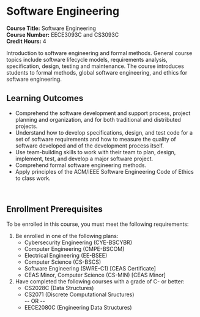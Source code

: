 # Software Engineering

**Course Title:** Software Engineering <br>
**Course Number:** EECE3093C and CS3093C <br>
**Credit Hours:** 4 <br>

Introduction to software engineering and formal methods. General course topics include software lifecycle models, requirements analysis, specification, design, testing and maintenance. The course introduces students to formal methods, global software engineering, and ethics for software engineering.
<br />

## Learning Outcomes

* Comprehend the software development and support process, project planning and organization, and for both traditional and distributed projects.
* Understand how to develop specifications, design, and test code for a set of software requirements and how to measure the quality of software developed and of the development process itself.
* Use team-building skills to work with their team to plan, design, implement, test, and develop a major software project.
* Comprehend formal software engineering methods.
* Apply principles of the ACM/IEEE Software Engineering Code of Ethics to class work.
<br />

## Enrollment Prerequisites

To be enrolled in this course, you must meet the following requirements:

1. Be enrolled in one of the following plans:
   - Cybersecurity Engineering (CYE-BSCYBR)
   - Computer Engineering (CMPE-BSCOM)
   - Electrical Engineering (EE-BSEE)
   - Computer Science (CS-BSCS)
   - Software Engineering (SWRE-C1) [CEAS Certificate]
   - CEAS Minor, Computer Science (CS-MIN) [CEAS Minor]
2. Have completed the following courses with a grade of C- or better:
   - CS2028C (Data Structures)
   - CS2071 (Discrete Computational Sructures) <br>
   -- OR --
   - EECE2080C (Engineering Data Structures)
